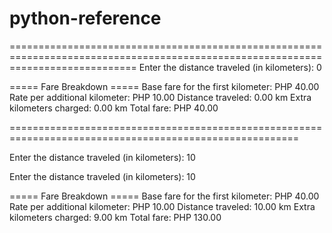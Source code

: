 # python-reference
==================================================================================================================================
Enter the distance traveled (in kilometers): 0

===== Fare Breakdown =====
Base fare for the first kilometer: PHP 40.00
Rate per additional kilometer: PHP 10.00
Distance traveled: 0.00 km
Extra kilometers charged: 0.00 km
Total fare: PHP 40.00

========================================================================================================

Enter the distance traveled (in kilometers): 10

Enter the distance traveled (in kilometers): 10

===== Fare Breakdown =====
Base fare for the first kilometer: PHP 40.00
Rate per additional kilometer: PHP 10.00
Distance traveled: 10.00 km
Extra kilometers charged: 9.00 km
Total fare: PHP 130.00

